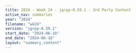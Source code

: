 ```yaml
---
title: 2024 - Week 24 - jgrpp-0.59.1 - 3rd Party Content
active_nav: summaries
year: "2024"
filename: "wk24"
version: "jgrpp-0.59.1"
start_date: "2024-06-10"
end_date: "2024-06-16"
layout: "summary_content"
---
```

